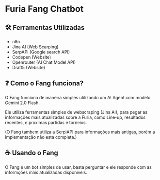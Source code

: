 # Furia Fang Chatbot

## 🛠️ Ferramentas Utilizadas
- n8n
- Jina AI (Web Scarping)
- SerpAPI (Google search API)
- Codepen (Website)
- Openrouter (AI Chat Model API)
- Draft5 (Website)


## ❓ Como o Fang funciona?
O Fang funciona de maneira simples utilizando um AI Agent com modelo Gemini 2.0 Flash.

Ele utiliza ferramentas simples de webscraping (Jina AI), para pegar as informações mais atualizadas sobre a Furia, como Line-up, resultados recentes, e proximas partidas e torneios.

(O Fang tambem utiliza a SerpiAPI para informações mais antigas, porém a implementação não esta completa.)


## ☕ Usando o Fang

O Fang é um bot simples de usar, basta perguntar e ele responde com as informções mais atualizadas disponiveis.

